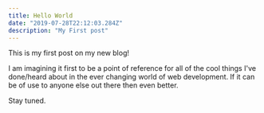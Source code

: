 ```yaml
---
title: Hello World
date: "2019-07-28T22:12:03.284Z"
description: "My First post"
---
```


This is my first post on my new blog!

I am imagining it first to be a point of reference for all of the cool things I've done/heard about in the ever changing world of web development. If it can be of use to anyone else out there then even better. 

Stay tuned.